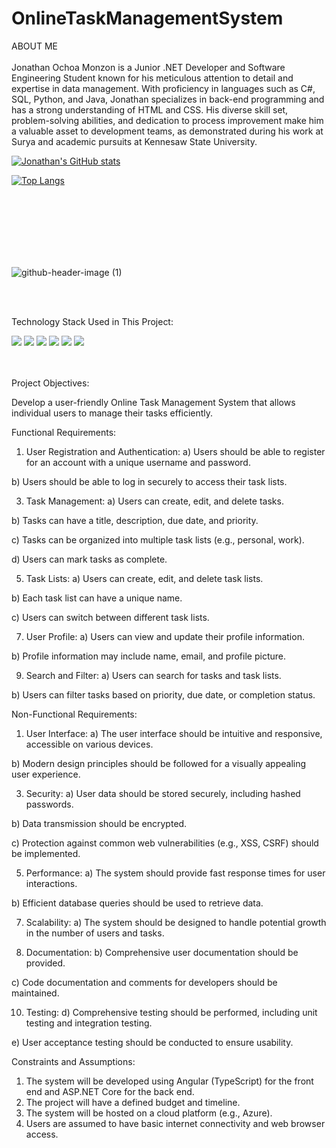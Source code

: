 # OnlineTaskManagementSystem



ABOUT ME
<br></br>
Jonathan Ochoa Monzon is a Junior .NET Developer and Software Engineering Student known for his meticulous attention to detail and expertise in data management. With proficiency in languages such as C#, SQL, Python, and Java, Jonathan specializes in back-end programming and has a strong understanding of HTML and CSS. His diverse skill set, problem-solving abilities, and dedication to process improvement make him a valuable asset to development teams, as demonstrated during his work at Surya and academic pursuits at Kennesaw State University.

[![Jonathan's GitHub stats](https://github-readme-stats.vercel.app/api?username=jonathanrochoa&show_icons=true&theme=dark&hide=stars,issues)](https://github.com/jonathanrochoa/github-readme-stats)

[![Top Langs](https://github-readme-stats.vercel.app/api/top-langs/?username=jonathanrochoa&show_icons=true&theme=dark)](https://github.com/jonathanrochoa/github-readme-stats)


<br></br>
<br></br>
<br></br>


![github-header-image (1)](https://github.com/jonathanrochoa/OnlineTaskManagementSystem/assets/49356114/d15c0bbe-41dd-4fca-991b-1d37e8a5bed6)


<br></br>

Technology Stack Used in This Project:

<img src="https://img.shields.io/badge/.NET-512BD4?style=for-the-badge&logo=dotnet&logoColor=white" /> <img src="https://img.shields.io/badge/Angular-DD0031?style=for-the-badge&logo=angular&logoColor=white" /> <img src="https://img.shields.io/badge/TypeScript-007ACC?style=for-the-badge&logo=typescript&logoColor=white" /> <img src="https://img.shields.io/badge/HTML5-E34F26?style=for-the-badge&logo=html5&logoColor=white" /> <img src="https://img.shields.io/badge/Bootstrap-563D7C?style=for-the-badge&logo=bootstrap&logoColor=white" /> <img src="https://img.shields.io/badge/Microsoft%20SQL%20Server-CC2927?style=for-the-badge&logo=microsoft%20sql%20server&logoColor=white" />


<br></br>
Project Objectives:

Develop a user-friendly Online Task Management System that allows individual users to manage their tasks efficiently.


Functional Requirements:

1.	User Registration and Authentication:
  a)	Users should be able to register for an account with a unique username and password.

  b)	Users should be able to log in securely to access their task lists.

3.	Task Management:
  a)	Users can create, edit, and delete tasks.

  b)	Tasks can have a title, description, due date, and priority.
  
  c)	Tasks can be organized into multiple task lists (e.g., personal, work).
  
  d)	Users can mark tasks as complete.

5.	Task Lists:
  a)	Users can create, edit, and delete task lists.

  b)	Each task list can have a unique name.
  
  c)	Users can switch between different task lists.

7.	User Profile:
  a)	Users can view and update their profile information.

  b)	Profile information may include name, email, and profile picture.

9.	Search and Filter:
  a)	Users can search for tasks and task lists.

  b)	Users can filter tasks based on priority, due date, or completion status.


Non-Functional Requirements:

1.	User Interface:
  a)	The user interface should be intuitive and responsive, accessible on various devices.

  b)	Modern design principles should be followed for a visually appealing user experience.

3.	Security:
  a)	User data should be stored securely, including hashed passwords.

  b)	Data transmission should be encrypted.
  
  c)	Protection against common web vulnerabilities (e.g., XSS, CSRF) should be implemented.

5.	Performance:
  a)	The system should provide fast response times for user interactions.

  b)	Efficient database queries should be used to retrieve data.

7.	Scalability:
  a)	The system should be designed to handle potential growth in the number of users and tasks.

8.	Documentation:
  b)	Comprehensive user documentation should be provided.

  c)	Code documentation and comments for developers should be maintained.

10.	Testing:
  d)	Comprehensive testing should be performed, including unit testing and integration testing.

  e)	User acceptance testing should be conducted to ensure usability.


Constraints and Assumptions:
1.	The system will be developed using Angular (TypeScript) for the front end and ASP.NET Core for the back end.
2.	The project will have a defined budget and timeline.
3.	The system will be hosted on a cloud platform (e.g., Azure).
4.	Users are assumed to have basic internet connectivity and web browser access.
